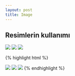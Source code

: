 ```yaml
---
layout: post
title: Image
---
```


<h2>Resimlerin kullanımı</h2>

<div class="row">
	<img src="https://avatars3.githubusercontent.com/u/15075759" class="col s4 image-oval">
	<img src="https://avatars3.githubusercontent.com/u/15075759" class="col s4 image-square">
	<img src="https://avatars3.githubusercontent.com/u/15075759" class="col s4 image-shadow">
</div>

{% highlight html %}

<img src="uri" class="image-oval">
<img src="uri" class="image-square">
<img src="uri" class="image-shadow">
{% endhighlight %}
